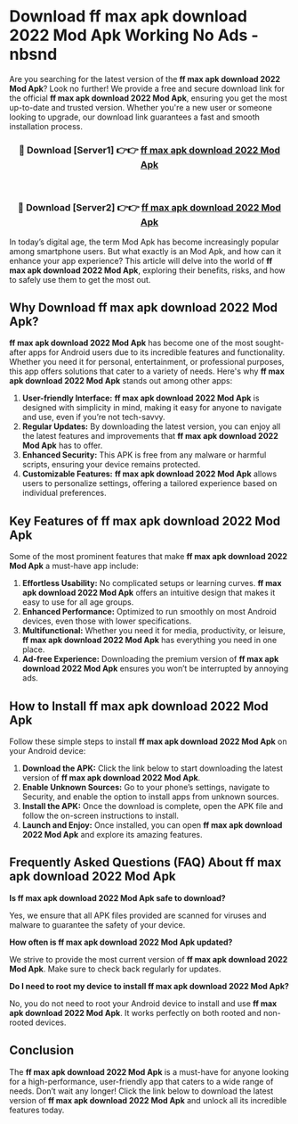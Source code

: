 # Download ff max apk download 2022 Mod Apk Working No Ads - nbsnd

Are you searching for the latest version of the **ff max apk download 2022 Mod Apk**? Look no further! We provide a free and secure download link for the official **ff max apk download 2022 Mod Apk**, ensuring you get the most up-to-date and trusted version. Whether you're a new user or someone looking to upgrade, our download link guarantees a fast and smooth installation process.

<div align="center">
<h3>🔴 Download [Server1] 👉👉 <a href="https://apk-comot.site?title=ff_max_apk_download_2022">ff max apk download 2022 Mod Apk</a></h3><br>
<h3>🔴 Download [Server2] 👉👉 <a href="https://apk-comot.site?title=ff_max_apk_download_2022">ff max apk download 2022 Mod Apk</a></h3>
</div>

In today’s digital age, the term Mod Apk has become increasingly popular among smartphone users. But what exactly is an Mod Apk, and how can it enhance your app experience? This article will delve into the world of **ff max apk download 2022 Mod Apk**, exploring their benefits, risks, and how to safely use them to get the most out.

## Why Download ff max apk download 2022 Mod Apk?

**ff max apk download 2022 Mod Apk** has become one of the most sought-after apps for Android users due to its incredible features and functionality. Whether you need it for personal, entertainment, or professional purposes, this app offers solutions that cater to a variety of needs. Here's why **ff max apk download 2022 Mod Apk** stands out among other apps:

1. **User-friendly Interface:** **ff max apk download 2022 Mod Apk** is designed with simplicity in mind, making it easy for anyone to navigate and use, even if you’re not tech-savvy.
2. **Regular Updates:** By downloading the latest version, you can enjoy all the latest features and improvements that **ff max apk download 2022 Mod Apk** has to offer.
3. **Enhanced Security:** This APK is free from any malware or harmful scripts, ensuring your device remains protected.
4. **Customizable Features:** **ff max apk download 2022 Mod Apk** allows users to personalize settings, offering a tailored experience based on individual preferences.

## Key Features of ff max apk download 2022 Mod Apk

Some of the most prominent features that make **ff max apk download 2022 Mod Apk** a must-have app include:

1. **Effortless Usability:** No complicated setups or learning curves. **ff max apk download 2022 Mod Apk** offers an intuitive design that makes it easy to use for all age groups.
2. **Enhanced Performance:** Optimized to run smoothly on most Android devices, even those with lower specifications.
3. **Multifunctional:** Whether you need it for media, productivity, or leisure, **ff max apk download 2022 Mod Apk** has everything you need in one place.
4. **Ad-free Experience:** Downloading the premium version of **ff max apk download 2022 Mod Apk** ensures you won’t be interrupted by annoying ads.

## How to Install ff max apk download 2022 Mod Apk

Follow these simple steps to install **ff max apk download 2022 Mod Apk** on your Android device:

1. **Download the APK:** Click the link below to start downloading the latest version of **ff max apk download 2022 Mod Apk**.
2. **Enable Unknown Sources:** Go to your phone’s settings, navigate to Security, and enable the option to install apps from unknown sources.
3. **Install the APK:** Once the download is complete, open the APK file and follow the on-screen instructions to install.
4. **Launch and Enjoy:** Once installed, you can open **ff max apk download 2022 Mod Apk** and explore its amazing features.

## Frequently Asked Questions (FAQ) About ff max apk download 2022 Mod Apk

**Is ff max apk download 2022 Mod Apk safe to download?**

Yes, we ensure that all APK files provided are scanned for viruses and malware to guarantee the safety of your device.

**How often is ff max apk download 2022 Mod Apk updated?**

We strive to provide the most current version of **ff max apk download 2022 Mod Apk**. Make sure to check back regularly for updates.

**Do I need to root my device to install ff max apk download 2022 Mod Apk?**

No, you do not need to root your Android device to install and use **ff max apk download 2022 Mod Apk**. It works perfectly on both rooted and non-rooted devices.

## Conclusion

The **ff max apk download 2022 Mod Apk** is a must-have for anyone looking for a high-performance, user-friendly app that caters to a wide range of needs. Don’t wait any longer! Click the link below to download the latest version of **ff max apk download 2022 Mod Apk** and unlock all its incredible features today.
